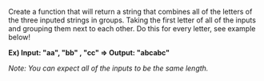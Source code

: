 Create a function that will return a string that combines all of the letters of the three inputed strings in groups.
Taking the first letter of all of the inputs and grouping them next to each other. Do this for every letter, see example
below!

**Ex) Input: "aa", "bb" , "cc" => Output: "abcabc"**

*Note: You can expect all of the inputs to be the same length.*
